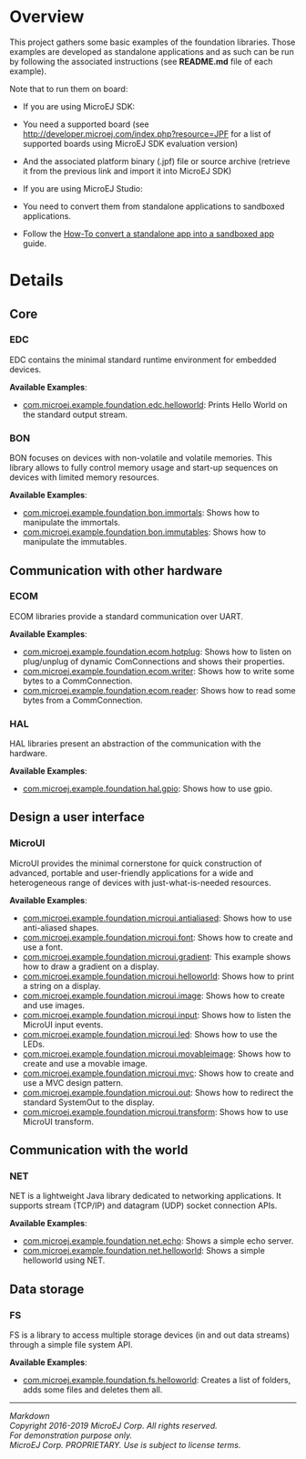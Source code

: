 # Overview

This project gathers some basic examples of the foundation libraries. Those examples are developed as standalone applications and as such can be run by following the associated instructions (see **README.md** file of each example).

Note that to run them on board:

* If you are using MicroEJ SDK:
 * You need a supported board (see http://developer.microej.com/index.php?resource=JPF for a list of supported boards using MicroEJ SDK evaluation version)
 * And the associated platform binary (.jpf) file or source archive (retrieve it from the previous link and import it into MicroEJ SDK)

* If you are using MicroEJ Studio:
 * You need to convert them from standalone applications to sandboxed applications.
 * Follow the [How-To convert a standalone app into a sandboxed app](https://github.com/MicroEJ/How-To/tree/master/StandaloneToSandboxed) guide.

# Details

## Core

### EDC

EDC contains the minimal standard runtime environment for embedded devices.

**Available Examples**:
* [com.microej.example.foundation.edc.helloworld](com.microej.example.foundation.edc.helloworld): Prints Hello World on the standard output stream.

### BON

BON focuses on devices with non-volatile and volatile memories. This library allows to fully control memory usage and start-up sequences on devices with limited memory resources.

**Available Examples**:

* [com.microej.example.foundation.bon.immortals](com.microej.example.foundation.bon.immortals): Shows how to manipulate the immortals.
* [com.microej.example.foundation.bon.immutables](com.microej.example.foundation.bon.immutables): Shows how to manipulate the immutables.

## Communication with other hardware

### ECOM

ECOM libraries provide a standard communication over UART.

**Available Examples**:
* [com.microej.example.foundation.ecom.hotplug](com.microej.example.foundation.ecom.hotplug): Shows how to listen on plug/unplug of dynamic ComConnections and shows their properties.
* [com.microej.example.foundation.ecom.writer](com.microej.example.foundation.ecom.writer): Shows how to write some bytes to a CommConnection.
* [com.microej.example.foundation.ecom.reader](com.microej.example.foundation.ecom.reader): Shows how to read some bytes from a CommConnection.

### HAL

HAL libraries present an abstraction of the communication with the hardware.

**Available Examples**:
* [com.microej.example.foundation.hal.gpio](com.microej.example.foundation.hal.gpio): Shows how to use gpio.

## Design a user interface

### MicroUI

MicroUI provides the minimal cornerstone for quick construction of advanced, portable and user-friendly applications for a wide and heterogeneous range of devices with just-what-is-needed resources.

**Available Examples**:
* [com.microej.example.foundation.microui.antialiased](com.microej.example.foundation.microui.antialiased): Shows how to use anti-aliased shapes.
* [com.microej.example.foundation.microui.font](com.microej.example.foundation.microui.font): Shows how to create and use a font.
* [com.microej.example.foundation.microui.gradient](com.microej.example.foundation.microui.gradient): This example shows how to draw a gradient on a display.
* [com.microej.example.foundation.microui.helloworld](com.microej.example.foundation.microui.helloworld): Shows how to print a string on a display.
* [com.microej.example.foundation.microui.image](com.microej.example.foundation.microui.image): Shows how to create and use images.
* [com.microej.example.foundation.microui.input](com.microej.example.foundation.microui.input): Shows how to listen the MicroUI input events.
* [com.microej.example.foundation.microui.led](com.microej.example.foundation.microui.led): Shows how to use the LEDs.
* [com.microej.example.foundation.microui.movableimage](com.microej.example.foundation.microui.movableimage): Shows how to create and use a movable image.
* [com.microej.example.foundation.microui.mvc](com.microej.example.foundation.microui.mvc): Shows how to create and use a MVC design pattern.
* [com.microej.example.foundation.microui.out](com.microej.example.foundation.microui.out): Shows how to redirect the standard SystemOut to the display.
* [com.microej.example.foundation.microui.transform](com.microej.example.foundation.microui.transform): Shows how to use MicroUI transform.

## Communication with the world

### NET

NET is a lightweight Java library dedicated to networking applications. It supports stream (TCP/IP) and datagram (UDP) socket connection APIs.

**Available Examples**:
* [com.microej.example.foundation.net.echo](com.microej.example.foundation.net.echo): Shows a simple echo server.
* [com.microej.example.foundation.net.helloworld](com.microej.example.foundation.net.helloworld): Shows a simple helloworld using NET.

## Data storage

### FS

FS is a library to access multiple storage devices (in and out data streams) through a simple file system API.

**Available Examples**:
* [com.microej.example.foundation.fs.helloworld](com.microej.example.foundation.fs.helloworld): Creates a list of folders, adds some files and deletes them all.

---  
_Markdown_   
_Copyright 2016-2019 MicroEJ Corp. All rights reserved._   
_For demonstration purpose only._   
_MicroEJ Corp. PROPRIETARY. Use is subject to license terms._  